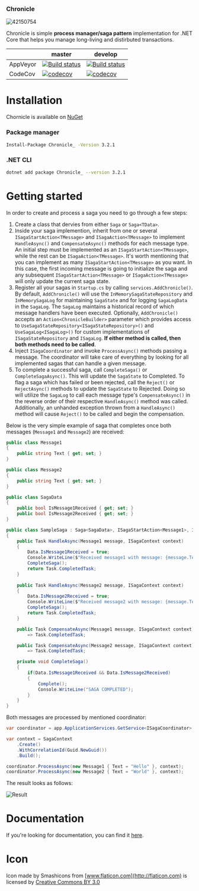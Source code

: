 ### Chronicle
![42150754](https://user-images.githubusercontent.com/7096476/64911747-ef4be100-d725-11e9-98f3-43331714afa7.png)



Chronicle is simple **process manager/saga pattern** implementation for .NET Core that helps you manage long-living and distirbuted transactions.

|   | master  | develop  |
|---|--------|----------|
|AppVeyor|[![Build status](https://ci.appveyor.com/api/projects/status/rma8prlvhjtql7ct/branch/master?svg=true)](https://ci.appveyor.com/project/GooRiOn/chronicle/branch/master)|[![Build status](https://ci.appveyor.com/api/projects/status/rma8prlvhjtql7ct/branch/develop?svg=true)](https://ci.appveyor.com/project/GooRiOn/chronicle/branch/develop)|
|CodeCov|[![codecov](https://codecov.io/gh/chronicle-stack/Chronicle/branch/master/graph/badge.svg)](https://codecov.io/gh/chronicle-stack/Chronicle)|[![codecov](https://codecov.io/gh/chronicle-stack/Chronicle/branch/develop/graph/badge.svg)](https://codecov.io/gh/chronicle-stack/Chronicle)|

# Installation
Chornicle is available on [NuGet](https://www.nuget.org/packages/Chronicle_/)
### Package manager
```bash
Install-Package Chronicle_ -Version 3.2.1
```

### .NET CLI
```bash
dotnet add package Chronicle_ --version 3.2.1
```

# Getting started
In order to create and process a saga you need to go through a few steps:
1. Create a class that dervies from either ``Saga`` or ``Saga<TData>``.
2. Inside your saga implemention, inherit from one or several ``ISagaStartAction<TMessage>`` and ``ISagaAction<TMessage>`` to implement ``HandleAsync()`` and ``CompensateAsync()`` methods for each message type. An initial step must be implemented as an ``ISagaStartAction<TMessage>``, while the rest can be ``ISagaAction<TMessage>``. It's worth mentioning that you can implement as many ``ISagaStartAction<TMessage>`` as you want. In this case, the first incoming message is going to initialize the saga and any subsequent ``ISagaStartAction<TMessage>`` or ``ISagaAction<TMessage>`` will only update the current saga state.
3. Register all your sagas in ``Startup.cs`` by calling ``services.AddChronicle()``. By default, ``AddChronicle()`` will use the ``InMemorySagaStateRepository`` and ``InMemorySagaLog`` for maintaining ``SagaState`` and for logging ``SagaLogData`` in the ``SagaLog``. The ``SagaLog`` maintains a historical record of which message handlers have been executed. Optionally, ``AddChronicle()`` accepts an ``Action<ChronicleBuilder>`` parameter which provides access to ``UseSagaStateRepository<ISagaStateRepository>()`` and ``UseSagaLog<ISagaLog>()`` for custom implementations of ``ISagaStateRepository`` and ``ISagaLog``. **If either method is called, then both methods need to be called**.
4. Inject ``ISagaCoordinator`` and invoke ``ProcessAsync()`` methods passing a message. The coordinator will take care of everything by looking for all implemented sagas that can handle a given message.
5. To complete a successful saga, call ``CompleteSaga()`` or ``CompleteSagaAsync()``. This will update the ``SagaState`` to Completed. To flag a saga which has failed or been rejected, call the ``Reject()`` or ``RejectAsync()`` methods to update the ``SagaState`` to Rejected. Doing so will utilize the ``SagaLog`` to call each message type's ``CompensateAsync()`` in the reverse order of their respective ``HandleAsync()`` method was called. Additionally, an unhanded exception thrown from a ``HandleAsync()`` method will cause ``Reject()`` to be called and begin the compensation.

Below is the very simple example of saga that completes once both messages (``Message1`` and ``Message2``) are received:

```csharp
public class Message1
{
    public string Text { get; set; }
}

public class Message2
{
    public string Text { get; set; }
}

public class SagaData
{
    public bool IsMessage1Received { get; set; }
    public bool IsMessage2Received { get; set; }
}

public class SampleSaga : Saga<SagaData>, ISagaStartAction<Message1>, ISagaAction<Message2>
{
    public Task HandleAsync(Message1 message, ISagaContext context)
    {
        Data.IsMessage1Received = true;
        Console.WriteLine($"Received message1 with message: {message.Text}");
        CompleteSaga();
        return Task.CompletedTask;
    }
    
    public Task HandleAsync(Message2 message, ISagaContext context)
    {
        Data.IsMessage2Received = true;
        Console.WriteLine($"Received message2 with message: {message.Text}");
        CompleteSaga();
        return Task.CompletedTask;
    }

    public Task CompensateAsync(Message1 message, ISagaContext context)
        => Task.CompletedTask;

    public Task CompensateAsync(Message2 message, ISagaContext context)
        => Task.CompletedTask;

    private void CompleteSaga()
    {
        if(Data.IsMessage1Received && Data.IsMessage2Received)
        {
            Complete();
            Console.WriteLine("SAGA COMPLETED");
        }
    }
}

```

Both messages are processed by mentioned coordinator:

```csharp
var coordinator = app.ApplicationServices.GetService<ISagaCoordinator>();

var context = SagaContext
    .Create()
    .WithCorrelationId(Guid.NewGuid())
    .Build();

coordinator.ProcessAsync(new Message1 { Text = "Hello" }, context);
coordinator.ProcessAsync(new Message2 { Text = "World" }, context);
```

The result looks as follows:

![Result](https://user-images.githubusercontent.com/7096476/53180548-0c885900-35f6-11e9-864b-6b6d13641f2a.png)

# Documentation
If you're looking for documentation, you can find it [here](https://chronicle.readthedocs.io/en/latest/).

# Icon
Icon made by Smashicons from [www.flaticon.com](http://flaticon.com) is licensed by [Creative Commons BY 3.0](http://creativecommons.org/licenses/by/3.0/)
